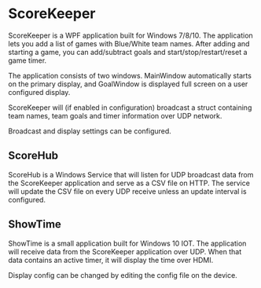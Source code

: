 # ScoreKeeper

ScoreKeeper is a WPF application built for Windows 7/8/10. The application lets
you add a list of games with Blue/White team names. After adding and starting a
game, you can add/subtract goals and start/stop/restart/reset a game timer.

The application consists of two windows. MainWindow automatically starts on the
primary display, and GoalWindow is displayed full screen on a user configured
display.

ScoreKeeper will (if enabled in configuration) broadcast a struct containing
team names, team goals and timer information over UDP network.

Broadcast and display settings can be configured.


## ScoreHub

ScoreHub is a Windows Service that will listen for UDP broadcast data from
the ScoreKeeper application and serve as a CSV file on HTTP. The service
will update the CSV file on every UDP receive unless an update interval is
configured.


## ShowTime

ShowTime is a small application built for Windows 10 IOT. The application will
receive data from the ScoreKeeper application over UDP. When that data contains
an active timer, it will display the time over HDMI.

Display config can be changed by editing the config file on the device. 